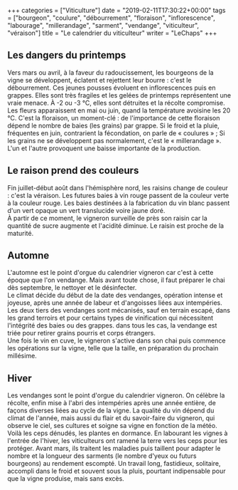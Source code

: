 +++
categories = ["Viticulture"]
date = "2019-02-11T17:30:22+00:00"
tags = ["bourgeon", "coulure", "débourrement", "floraison", "inflorescence", "labourage", "millerandage", "sarment", "vendange", "viticulteur", "véraison"] 
title = "Le calendrier du viticulteur"
writer = "LeChaps"
+++

## Les dangers du printemps

Vers mars ou avril, à la faveur du radoucissement, les bourgeons de la vigne se développent, éclatent et rejettent leur bourre : c'est le débourrement. Ces jeunes pousses évoluent en inflorescences puis en grappes. Elles sont très fragiles et les gelées de printemps représentent une vraie menace. À -2 ou -3 °C, elles sont détruites et la récolte compromise.  
Les fleurs apparaissent en mai ou juin, quand la température avoisine les 20 °C. C'est la floraison, un moment-clé : de l'importance de cette floraison dépend le nombre de baies (les grains) par grappe. Si le froid et la pluie, fréquentes en juin, contrarient la fécondation, on parle de « coulures » ;  Si les grains ne se développent pas normalement, c'est le « millerandage ». L'un et l'autre provoquent une baisse importante de la production.

## Le raison prend des couleurs

Fin juillet-début août dans l'hémisphère nord, les raisins change de couleur : c'est la véraison. Les futures baies à vin rouge passent de la couleur verte à la couleur rouge. Les baies destinées à la fabrication du vin blanc passent d'un vert opaque un vert translucide voire jaune doré.  
À partir de ce moment, le vigneron surveille de près son raisin car la quantité de sucre augmente et l'acidité diminue. Le raisin est proche de la maturité.

## Automne

L'automne est le point d'orgue du calendrier vigneron car c'est à cette époque que l'on vendange. Mais avant toute chose, il faut préparer le chai dès septembre, le nettoyer et le désinfecter.  
Le climat décide du début de la date des vendanges, opération intense et joyeuse, après une année de labeur et d'angoisses liées aux intempéries.  
Les deux tiers des vendanges sont mécanisés, sauf en terrain escapé, dans les grand terroirs et pour certains types de vinification qui nécessitent l'intégrité des baies ou des grappes. dans tous les cas, la vendange est triée pour retirer grains pourris et corps étrangers.  
Une fois le vin en cuve, le vigneron s'active dans son chai puis commence les opérations sur la vigne, telle que la taille, en préparation du prochain millésime.

## Hiver

Les vendanges sont le point d'orgue du calendrier vigneron. On célèbre la récolte, enfin mise à l'abri des intempéries après une année entière, de façons diverses liées au cycle de la vigne. La qualité du vin dépend du climat de l'année, mais aussi du flair et du savoir-faire du vigneron, qui observe le ciel, ses cultures et soigne sa vigne en fonction de la météo.  
Voilà les ceps dénudés, les plantes en dormance. En labourant les vignes à l'entrée de l'hiver, les viticulteurs ont ramené la terre vers les ceps pour les protéger. Avant mars, ils traitent les maladies puis taillent pour adapter le nombre et la longueur des sarments (le nombre d'yeux ou futurs bourgeons) au rendement escompté. Un travail long, fastidieux, solitaire, accompli dans le froid et souvent sous la pluis, pourtant indipensable pour que la vigne produise, mais sans excès.
